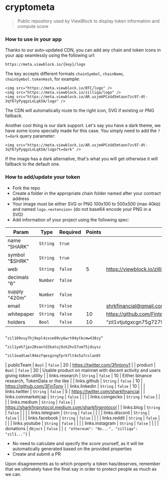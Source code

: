 # cryptometa

> Public repository used by ViewBlock to display token information and compute score

### How to use in your app

Thanks to our auto-updated CDN, you can add any chain and token icons in your app seamlessly
using the following url:

    https://meta.viewblock.io/{key}/logo

The key accepts different formats `chainSymbol`, `chainName`, `chainSymbol.tokenHash`, for example:

    <img src="https://meta.viewblock.io/BTC/logo" />
    <img src="https://meta.viewblock.io/zilliqa/logo" />
    <img src="https://meta.viewblock.io/AR.usjm4PCxUd5mtaon7zc97-dt-3qf67yPyqgzLnLqk5A/logo" />

The CDN will automatically route to the right icon, SVG if existing or PNG fallback.

Another cool thing is our dark support. Let's say you have a dark theme,
we have some icons specially made for this case. You simply need to add the `?t=dark` query parameter:

    <img src="https://meta.viewblock.io/AR.usjm4PCxUd5mtaon7zc97-dt-3qf67yPyqgzLnLqk5A/logo?t=dark" />

If the image has a dark alternative, that's what you will get otherwise it will fallback to the default one.

### How to add/update your token

- Fork the repo
- Create a folder in the appropriate chain folder named after your contract address
- Your image must be either SVG or PNG 100x100 to 500x500 (max 40kb) and named `logo.<extension>` (do not base64 encode your PNG in a SVG)
- Add information of your project using the following spec:

| Param               | Type     | Required   | Points  | Notes                                                     |
| ------------------- | -------- | ---------- | ------- | --------------------------------------------------------- |
| name      “SHARK”   | `String` | `true`     |         |                                                           |
| symbol    “$SHRK”   | `String` | `true`     |         |                                                           |
| web                 | `String` | `false`    | 5       | https://viewblock.io/zilliqa/address/zil17tsmlqgnzlfxsq4evm6n26txm2xlp5hele0kew                                                          |
| decimals   “6”      | `Number` | `false`    |         |                                                           |
| supply     “420m”   | `Number` | `false`    |         |                                                           |
| email               | `String` | `false`    |         | shrkfinancial@gmail.com                                   |
| whitepaper          | `String` | `false`    | 10      | https://github.com/FintechLabZ/SHRK-RoadMap               |
| holders             | `Bool`   | `false`    | 10      | “zil1vtjutgxcgn75g7279ncflxk6gh9j8gshcav0hd”    |
                                                          “zil109vuy7hj9epl4zxse09vy6wrt04ytkcmw438zy”
                                                          “zil1yeh7jpv20savtd3katuj9zk2hu57um75jdsysz
                                                          “zil1eadtael94ezfqesgzngfprk7lt4x5a7cslan0t
| publicTeam          | `Bool`   | `false`    | 20      |  https://twitter.com/3fintony1                            |
| product             | `Bool`   | `false`    | 30      | Usable product on mainnet with decent activity and users giving token utility |
| links.research      | `String` | `false`    | 10      | Either binance research, TokenData or the like            |
| links.github        | `String` | `false`    | 10      | https://github.com/3FinTony                               |
| links.linkedin      | `String` | `false`    | 10      |                                                           |
| links.twitter       | `String` | `false`    | 5       | https://twitter.com/sharkfinancial                        |
| links.coinmarketcap | `String` | `false`    |         |                                                           |
| links.coingecko     | `String` | `false`    |         |                                                           |
| links.medium        | `String` | `false`    |         | https://sharkfinprotocol.medium.com/sharkfinprotocol      |
| links.blog          | `String` | `false`    |         |                                                           |
| links.telegram      | `String` | `false`    |         |                                                           |
| links.discord       | `String` | `false`    |         |                                                           |
| links.facebook      | `String` | `false`    |         |                                                           |
| links.reddit        | `String` | `false`    |         |                                                           |
| links.youtube       | `String` | `false`    |         |                                                           |
| links.instagram     | `String` | `false`    |         |                                                           |
| donations           | `Object` | `false`    |         | `{ "ethereum": "0x...", "zilliqa": "zil1..."}`            |

- No need to calculate and specify the score yourself, as it will be automatically
  generated based on the provided properties
- Create and submit a PR

Upon disagreements as to which property a token has/deserves, remember that we
ultimately have the final say in order to protect people as much as we can.
